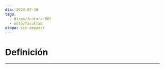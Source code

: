 ```yaml
---
dia: 2024-07-30
tags:
  - dispo/Juntura-MOS
  - nota/facultad
etapa: sin-empezar
---
```

# Definición
---
